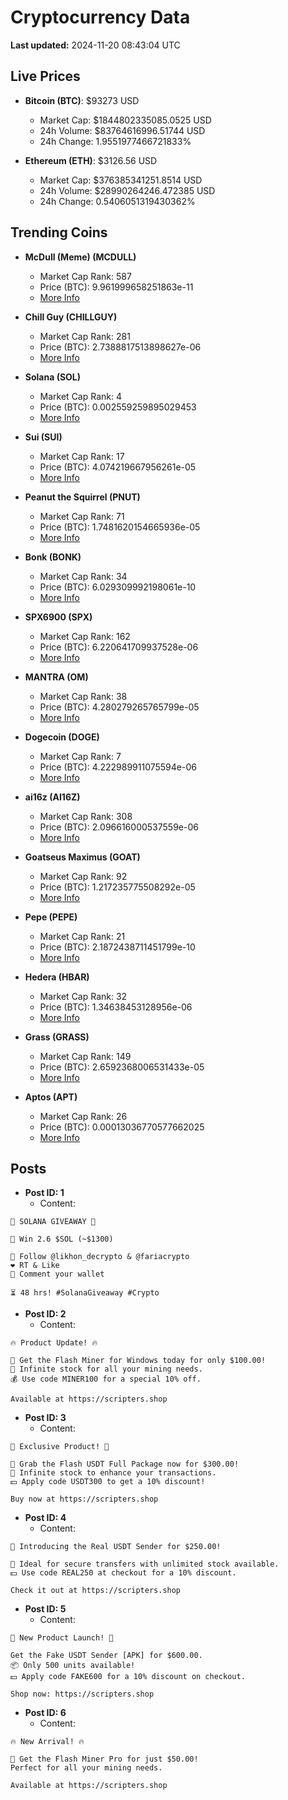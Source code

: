 # Cryptocurrency Data

**Last updated:** 2024-11-20 08:43:04 UTC

## Live Prices
- **Bitcoin (BTC)**: $93273 USD
  - Market Cap: $1844802335085.0525 USD
  - 24h Volume: $83764616996.51744 USD
  - 24h Change: 1.9551977466721833%

- **Ethereum (ETH)**: $3126.56 USD
  - Market Cap: $376385341251.8514 USD
  - 24h Volume: $28990264246.472385 USD
  - 24h Change: 0.5406051319430362%

## Trending Coins
- **McDull (Meme) (MCDULL)**
  - Market Cap Rank: 587
  - Price (BTC): 9.961999658251863e-11
  - [More Info](https://www.coingecko.com/en/coins/mcdull-meme)

- **Chill Guy (CHILLGUY)**
  - Market Cap Rank: 281
  - Price (BTC): 2.7388817513898627e-06
  - [More Info](https://www.coingecko.com/en/coins/chill-guy)

- **Solana (SOL)**
  - Market Cap Rank: 4
  - Price (BTC): 0.002559259895029453
  - [More Info](https://www.coingecko.com/en/coins/solana)

- **Sui (SUI)**
  - Market Cap Rank: 17
  - Price (BTC): 4.074219667956261e-05
  - [More Info](https://www.coingecko.com/en/coins/sui)

- **Peanut the Squirrel (PNUT)**
  - Market Cap Rank: 71
  - Price (BTC): 1.7481620154665936e-05
  - [More Info](https://www.coingecko.com/en/coins/peanut-the-squirrel)

- **Bonk (BONK)**
  - Market Cap Rank: 34
  - Price (BTC): 6.029309992198061e-10
  - [More Info](https://www.coingecko.com/en/coins/bonk)

- **SPX6900 (SPX)**
  - Market Cap Rank: 162
  - Price (BTC): 6.220641709937528e-06
  - [More Info](https://www.coingecko.com/en/coins/spx6900)

- **MANTRA (OM)**
  - Market Cap Rank: 38
  - Price (BTC): 4.280279265765799e-05
  - [More Info](https://www.coingecko.com/en/coins/mantra)

- **Dogecoin (DOGE)**
  - Market Cap Rank: 7
  - Price (BTC): 4.222989911075594e-06
  - [More Info](https://www.coingecko.com/en/coins/dogecoin)

- **ai16z (AI16Z)**
  - Market Cap Rank: 308
  - Price (BTC): 2.096616000537559e-06
  - [More Info](https://www.coingecko.com/en/coins/ai16z)

- **Goatseus Maximus (GOAT)**
  - Market Cap Rank: 92
  - Price (BTC): 1.217235775508292e-05
  - [More Info](https://www.coingecko.com/en/coins/goatseus-maximus)

- **Pepe (PEPE)**
  - Market Cap Rank: 21
  - Price (BTC): 2.1872438711451799e-10
  - [More Info](https://www.coingecko.com/en/coins/pepe)

- **Hedera (HBAR)**
  - Market Cap Rank: 32
  - Price (BTC): 1.34638453128956e-06
  - [More Info](https://www.coingecko.com/en/coins/hedera)

- **Grass (GRASS)**
  - Market Cap Rank: 149
  - Price (BTC): 2.6592368006531433e-05
  - [More Info](https://www.coingecko.com/en/coins/grass)

- **Aptos (APT)**
  - Market Cap Rank: 26
  - Price (BTC): 0.00013036770577662025
  - [More Info](https://www.coingecko.com/en/coins/aptos)

## Posts
- **Post ID: 1**
  - Content:
```
🚀 SOLANA GIVEAWAY 🚀

🎁 Win 2.6 $SOL (~$1300)

🤝 Follow @likhon_decrypto & @fariacrypto
❤️ RT & Like
💬 Comment your wallet

⏳ 48 hrs! #SolanaGiveaway #Crypto
```

- **Post ID: 2**
  - Content:
```
🔥 Product Update! 🔥

🚀 Get the Flash Miner for Windows today for only $100.00!
🔋 Infinite stock for all your mining needs.
💰 Use code MINER100 for a special 10% off.

Available at https://scripters.shop
```

- **Post ID: 3**
  - Content:
```
🎁 Exclusive Product! 🎁

💸 Grab the Flash USDT Full Package now for $300.00!
🎉 Infinite stock to enhance your transactions.
💵 Apply code USDT300 to get a 10% discount!

Buy now at https://scripters.shop
```

- **Post ID: 4**
  - Content:
```
💎 Introducing the Real USDT Sender for $250.00!

💼 Ideal for secure transfers with unlimited stock available.
💵 Use code REAL250 at checkout for a 10% discount.

Check it out at https://scripters.shop
```

- **Post ID: 5**
  - Content:
```
🚀 New Product Launch! 🚀

Get the Fake USDT Sender [APK] for $600.00.
📦 Only 500 units available!
💵 Apply code FAKE600 for a 10% discount on checkout.

Shop now: https://scripters.shop
```

- **Post ID: 6**
  - Content:
```
🔥 New Arrival! 🔥

💸 Get the Flash Miner Pro for just $50.00!
Perfect for all your mining needs.

Available at https://scripters.shop
```

